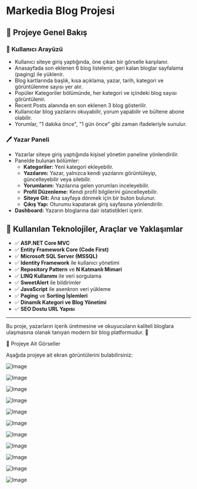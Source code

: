 # Markedia Blog Projesi

## 📌 Projeye Genel Bakış

### 👤 Kullanıcı Arayüzü

- Kullanıcı siteye giriş yaptığında, öne çıkan bir görselle karşılanır.
- Anasayfada son eklenen 6 blog listelenir, geri kalan bloglar sayfalama (paging) ile yüklenir.
- Blog kartlarında başlık, kısa açıklama, yazar, tarih, kategori ve görüntülenme sayısı yer alır.
- Popüler Kategoriler bölümünde, her kategori ve içindeki blog sayısı görüntülenir.
- Recent Posts alanında en son eklenen 3 blog gösterilir.
- Kullanıcılar blog yazılarını okuyabilir, yorum yapabilir ve bültene abone olabilir.
- Yorumlar, "1 dakika önce", "1 gün önce" gibi zaman ifadeleriyle sunulur.

### 🖊️ Yazar Paneli

- Yazarlar siteye giriş yaptığında kişisel yönetim paneline yönlendirilir.
- Panelde bulunan bölümler:
  - **Kategoriler:** Yeni kategori ekleyebilir.
  - **Yazılarım:** Yazar, yalnızca kendi yazılarını görüntüleyip, güncelleyebilir veya silebilir.
  - **Yorumlarım:** Yazılarına gelen yorumları inceleyebilir.
  - **Profil Düzenleme:** Kendi profil bilgilerini güncelleyebilir.
  - **Siteye Git:** Ana sayfaya dönmek için bir buton bulunur.
  - **Çıkış Yap:** Oturumu kapatarak giriş sayfasına yönlendirilir.
- **Dashboard:** Yazarın bloglarına dair istatistikleri içerir.

## 📌 Kullanılan Teknolojiler, Araçlar ve Yaklaşımlar

- ✅ **ASP.NET Core MVC**
- ✅ **Entity Framework Core (Code First)**
- ✅ **Microsoft SQL Server (MSSQL)**
- ✅ **Identity Framework** ile kullanıcı yönetimi
- ✅ **Repository Pattern** ve **N Katmanlı Mimari**
- ✅ **LINQ Kullanımı** ile veri sorgulama
- ✅ **SweetAlert** ile bildirimler
- ✅ **JavaScript** ile asenkron veri yükleme
- ✅ **Paging** ve **Sorting İşlemleri**
- ✅ **Dinamik Kategori ve Blog Yönetimi**
- ✅ **SEO Dostu URL Yapısı**

---

Bu proje, yazarların içerik üretmesine ve okuyucuların kaliteli bloglara ulaşmasına olanak tanıyan modern bir blog platformudur. 🎯

📸 Projeye Ait Görseller

Aşağıda projeye ait ekran görüntülerini bulabilirsiniz:

![Image](https://github.com/user-attachments/assets/ae091f14-ab77-4be9-a9c5-b51a1e1c1bda)

![Image](https://github.com/user-attachments/assets/52990804-58b4-4877-aa35-19d3eb3e8f2e)

![Image](https://github.com/user-attachments/assets/42c9de7f-2c82-4e27-90a7-598623edc7ef)

![Image](https://github.com/user-attachments/assets/5d3dcfd1-3f87-4148-a5f9-b2b8f599ad4c)

![Image](https://github.com/user-attachments/assets/b7c8a216-3f24-4443-a7af-6fd1b063d15e)

![Image](https://github.com/user-attachments/assets/1b8fa7d7-4341-4efb-a69f-1f4b158f712c)

![Image](https://github.com/user-attachments/assets/3afedd1e-3346-4a6b-b58a-0343a9130c97)

![Image](https://github.com/user-attachments/assets/e2463454-20be-466e-9ecc-74108450a1ba)

![Image](https://github.com/user-attachments/assets/03be2f42-da83-48aa-b369-3ba4903ebe1f)

![Image](https://github.com/user-attachments/assets/7475d257-c499-4618-9d0f-119789c37555)

![Image](https://github.com/user-attachments/assets/b6395dc5-63ad-417f-95a8-a7b7ba85c6dd)

